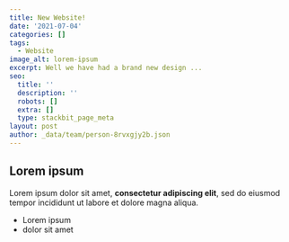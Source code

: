 ```yaml
---
title: New Website!
date: '2021-07-04'
categories: []
tags:
  - Website
image_alt: lorem-ipsum
excerpt: Well we have had a brand new design ...
seo:
  title: ''
  description: ''
  robots: []
  extra: []
  type: stackbit_page_meta
layout: post
author: _data/team/person-8rvxgjy2b.json
---
```

## Lorem ipsum

Lorem ipsum dolor sit amet, **consectetur adipiscing elit**, sed do eiusmod tempor incididunt ut labore et dolore magna aliqua.

- Lorem ipsum
- dolor sit amet
